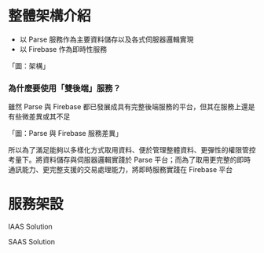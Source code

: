 # 整體架構介紹

* 以 Parse 服務作為主要資料儲存以及各式伺服器邏輯實現
* 以 Firebase 作為即時性服務

「圖：架構」

### 為什麼要使用「雙後端」服務？

雖然 Parse 與 Firebase 都已發展成具有完整後端服務的平台，但其在服務上還是有些微差異或其不足

「圖：Parse 與 Firebase 服務差異」

所以為了滿足能夠以多樣化方式取用資料、便於管理整體資料、更彈性的權限管控考量下。將資料儲存與伺服器邏輯實踐於 Parse 平台；而為了取用更完整的即時通訊能力、更完整支援的交易處理能力，將即時服務實踐在 Firebase 平台

# 服務架設

IAAS Solution

SAAS Solution

